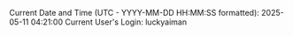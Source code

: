 Current Date and Time (UTC - YYYY-MM-DD HH:MM:SS formatted): 2025-05-11 04:21:00
Current User's Login: luckyaiman
